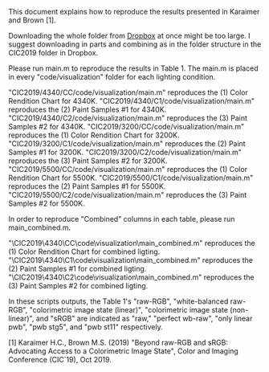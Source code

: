 This document explains how to reproduce the results presented in Karaimer and Brown [1]. 

Downloading the whole folder from [Dropbox](https://www.dropbox.com/sh/louamwxabofc0wi/AABN5f5J3Uohsaud7IQxWoz6a?dl=0) at once might be too large. I suggest downloading in parts and combining as in the folder structure in the CIC2019 folder in Dropbox. 

Please run main.m to reproduce the results in Table 1. The main.m is placed in every "code/visualization" folder for each lighting condition. 

"CIC2019/4340/CC/code/visualization/main.m" reproduces the (1) Color Rendition Chart for 4340K. 
"CIC2019/4340/C1/code/visualization/main.m" reproduces the (2) Paint Samples #1 for 4340K. 
"CIC2019/4340/C2/code/visualization/main.m" reproduces the (3) Paint Samples #2 for 4340K. 
"CIC2019/3200/CC/code/visualization/main.m" reproduces the (1) Color Rendition Chart for 3200K.
"CIC2019/3200/C1/code/visualization/main.m" reproduces the (2) Paint Samples #1 for 3200K. 
"CIC2019/3200/C2/code/visualization/main.m" reproduces the (3) Paint Samples #2 for 3200K. 
"CIC2019/5500/CC/code/visualization/main.m" reproduces the (1) Color Rendition Chart for 5500K.
"CIC2019/5500/C1/code/visualization/main.m" reproduces the (2) Paint Samples #1 for 5500K. 
"CIC2019/5500/C2/code/visualization/main.m" reproduces the (3) Paint Samples #2 for 5500K. 

In order to reproduce "Combined" columns in each table, please run main_combined.m. 

"\CIC2019\4340\CC\code\visualization\main_combined.m" reproduces the (1) Color Rendition Chart for combined ligting.
"\CIC2019\4340\C1\code\visualization\main_combined.m" reproduces the (2) Paint Samples #1 for combined ligting.
"\CIC2019\4340\C2\code\visualization\main_combined.m" reproduces the (3) Paint Samples #2 for combined ligting. 

In these scripts outputs, the Table 1's "raw-RGB", "white-balanced raw-RGB", "colorimetric image state (linear)", "colorimetric image state (non-linear)", and "sRGB" are indicated as "raw," "perfect wb-raw", "only linear pwb", "pwb stg5", and "pwb st11" respectively. 

[1] Karaimer H.C., Brown M.S. (2019) "Beyond raw-RGB and sRGB: Advocating Access to a Colorimetric Image State", Color and Imaging Conference (CIC`19), Oct 2019.
